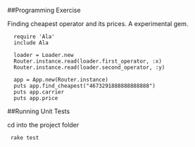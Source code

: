 ##Programming Exercise

Finding cheapest operator and its prices. A experimental gem.



~~~
  require 'Ala'
  include Ala

  loader = Loader.new
  Router.instance.read(loader.first_operator, :x)
  Router.instance.read(loader.second_operator, :y)

  app = App.new(Router.instance)
  puts app.find_cheapest("4673291888888888888")
  puts app.carrier
  puts app.price

~~~

##Running Unit Tests

cd into the project folder
~~~
 rake test
~~~

